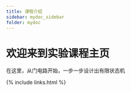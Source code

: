 ```yaml
---
title: 课程介绍
sidebar: mydoc_sidebar
folder: mydoc
---
```

# 欢迎来到实验课程主页

在这里，从门电路开始，一步一步设计出有限状态机



{% include links.html %}
